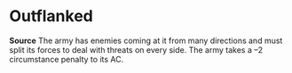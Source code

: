 ﻿---
id: '53'
name: Outflanked
source: null

---
# Outflanked

**Source** 
The army has enemies coming at it from many directions and must split its forces to deal with threats on every side. The army takes a –2 circumstance penalty to its AC.